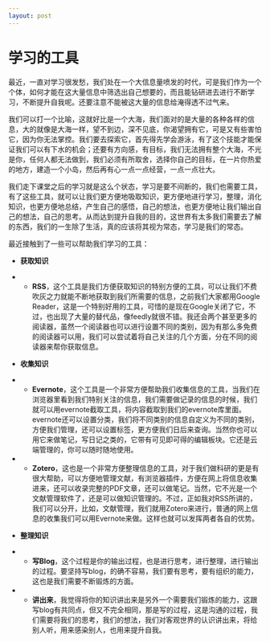 ```yaml
---
layout: post
---
```

# 学习的工具 #

最近，一直对学习很发愁，我们处在一个大信息量喷发的时代，可是我们作为一个个体，如何才能在这大量信息中筛选出自己想要的，而且能钻研进去进行不断学习，不断提升自我呢。还要注意不能被这大量的信息给淹得透不过气来。

我们可以打一个比喻，这就好比是一个大海，我们面对的是大量的各种各样的信息，大的就像是大海一样，望不到边，深不见底，你渴望拥有它，可是又有些害怕它，因为你无法掌控。我们要去探索它，首先得先学会游泳，有了这个技能才能保证我们可以有下水的机会；还要有方向感，有目标，我们无法拥有整个大海，不光是你，任何人都无法做到，我们必须有所取舍，选择你自己的目标，在一片你热爱的地方，建造一个小岛，然后再有心一点一点经营，一点一点壮大。

我们走下课堂之后的学习就是这么个状态，学习是要不间断的，我们也需要工具，有了这些工具，就可以让我们更方便地吸取知识，更方便地进行学习，整理，消化知识，也更方便地总结，产生自己的感悟，自己的想法，也更方便地让我们输出自己的想法，自己的思考。从而达到提升自我的目的，这世界有太多我们需要去了解的东西，我们的一生除了生活，真的应该将其视为常态，学习是我们的常态。

最近接触到了一些可以帮助我们学习的工具：

- **获取知识**

- - **RSS**，这个工具是我们方便获取知识的特别方便的工具，可以让我们不费吹灰之力就能不断地获取到我们所需要的信息，之前我们大家都用Google Reader，这是一个特别好用的工具，可惜的是现在Google关闭了它，不过，也出现了大量的替代品，像feedly就很不错。我还会两个甚至更多的阅读器，虽然一个阅读器也可以进行设置不同的类别，因为有那么多免费的阅读器可以用，我们可以尝试着将自己关注的几个方面，分在不同的阅读器来帮你获取信息。

- **收集知识**

- - **Evernote**，这个工具是一个非常方便帮助我们收集信息的工具，当我们在浏览器里看到我们特别关注的信息，我们需要做记录的信息的时候，我们就可以用evernote截取工具，将内容截取到我们的evernote库里面。evernote还可以设置分类，我们将不同类别的信息自定义为不同的类别，方便我们管理，还可以设置标签，更方便我们日后来查询。当然你也可以用它来做笔记，写日记之类的，它带有可见即可得的编辑板块。它还是云端管理的，你可以随时随地使用。

- - **Zotero**，这也是一个非常方便整理信息的工具，对于我们做科研的更是有很大帮助，可以方便地管理文献，有浏览器插件，方便在网上将信息收集进来，还可以收录完整的PDF文章，还可以做笔记。当然，它不光是一个文献管理软件了，还是可以做知识管理的。不过，正如我对RSS所讲的，我们可以分开，比如，文献管理，我们就用Zotero来进行，普通的网上信息的收集我们可以用Evernote来做。这样也就可以发挥两者各自的优势。


- **整理知识**

- - **写Blog**，这个过程是你的输出过程，也是进行思考，进行整理，进行输出的过程。要坚持写blog，的确不容易，我们要有思考，要有组织的能力，这也是我们需要不断锻炼的方面。

- - **讲出来**，我觉得将你的知识讲出来是另外一个需要我们锻炼的能力，这跟写blog有共同点，但又不完全相同，那是写的过程，这是沟通的过程，我们需要将我们的思考，我们的想法，我们对客观世界的认识讲出来，将给别人听，用来感染别人，也用来提升自我。
 

